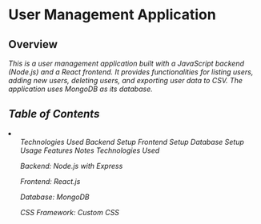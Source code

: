<h1>User Management Application</h1>
<h2>Overview</h2>

<i>This is a user management application built with a JavaScript backend (Node.js) and a React frontend. It provides functionalities for listing users, adding new users, deleting users, and exporting user data to CSV. The application uses MongoDB as its database.<i>

<h2>Table of Contents</h2>
<li>
<ul>Technologies Used
Backend Setup
Frontend Setup
Database Setup
Usage
Features
Notes
Technologies Used </ul>
<ol>Backend: Node.js with Express</ol>
<ol>Frontend: React.js</ol>
<ol>Database: MongoDB</ol>
<ol>CSS Framework: Custom CSS</ol>
</li>
